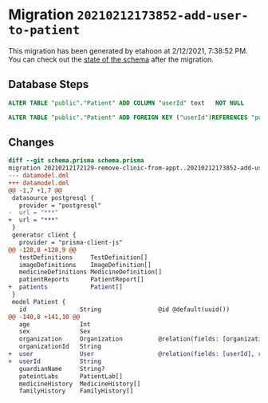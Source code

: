# Migration `20210212173852-add-user-to-patient`

This migration has been generated by etahoon at 2/12/2021, 7:38:52 PM.
You can check out the [state of the schema](./schema.prisma) after the migration.

## Database Steps

```sql
ALTER TABLE "public"."Patient" ADD COLUMN "userId" text   NOT NULL 

ALTER TABLE "public"."Patient" ADD FOREIGN KEY ("userId")REFERENCES "public"."User"("id") ON DELETE CASCADE ON UPDATE CASCADE
```

## Changes

```diff
diff --git schema.prisma schema.prisma
migration 20210212172129-remove-clinic-from-appt..20210212173852-add-user-to-patient
--- datamodel.dml
+++ datamodel.dml
@@ -1,7 +1,7 @@
 datasource postgresql {
   provider = "postgresql"
-  url = "***"
+  url = "***"
 }
 generator client {
   provider = "prisma-client-js"
@@ -128,8 +128,9 @@
   testDefinitions     TestDefinition[]
   imageDefinitions    ImageDefinition[]
   medicineDefinitions MedicineDefinition[]
   patientReports      PatientReport[]
+  patients            Patient[]
 }
 model Patient {
   id               String                @id @default(uuid())
@@ -140,8 +141,10 @@
   age              Int
   sex              Sex
   organization     Organization          @relation(fields: [organizationId], references: [id])
   organizationId   String
+  user             User                  @relation(fields: [userId], references: [id])
+  userId           String
   guardianName     String?
   pateintLabs      PatientLab[]
   medicineHistory  MedicineHistory[]
   familyHistory    FamilyHistory[]
```


